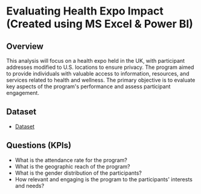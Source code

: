 # Evaluating Health Expo Impact (Created using MS Excel & Power BI)

## Overview
This analysis will focus on a health expo held in the UK, with participant addresses modified to U.S. locations to ensure privacy. The program aimed to provide individuals with valuable access to information, resources, and services related to health and wellness. The primary objective is to evaluate key aspects of the program's performance and assess participant engagement.

## Dataset
- <a href="https://github.com/JJAnalytics/Evaluating-Health-Expo-Impact/blob/main/Heath%20Expo%20Questionnaire.xlsx">Dataset</a>

## Questions (KPIs)
-	What is the attendance rate for the program?
-	What is the geographic reach of the program?
-	What is the gender distribution of the participants?
-	How relevant and engaging is the program to the participants' interests and needs?


